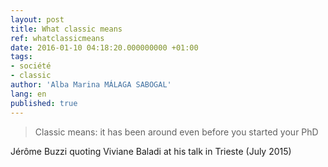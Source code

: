 ```yaml
---
layout: post
title: What classic means
ref: whatclassicmeans
date: 2016-01-10 04:18:20.000000000 +01:00
tags:
- société
- classic
author: 'Alba Marina MÁLAGA SABOGAL'
lang: en
published: true
---
```


> Classic means: it has been around even before you started your PhD

Jérôme Buzzi quoting Viviane Baladi at his talk in Trieste (July 2015)
